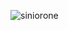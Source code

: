 <p><img align="left" src="https://github-readme-stats.vercel.app/api/top-langs/?username=siniorone&hide=jupyter%20notebook&layout=compact&theme=gruvbox_light" alt="siniorone" /></p>
